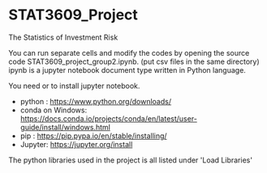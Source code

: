 # STAT3609_Project
The Statistics of Investment Risk

You can run separate cells and modify the codes by opening the source code STAT3609_project_group2.ipynb. (put csv files in the same directory)
ipynb is a jupyter notebook document type written in Python language.

You need <conda> or <pip> to install jupyter notebook.

- python : https://www.python.org/downloads/
- conda on Windows: https://docs.conda.io/projects/conda/en/latest/user-guide/install/windows.html
- pip : https://pip.pypa.io/en/stable/installing/
- Jupyter: https://jupyter.org/install

The python libraries used in the project is all listed under 'Load Libraries'
